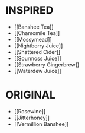 # INSPIRED
- [[Banshee Tea]]
- [[Chamomile Tea]]
- [[Mossymead]]
- [[Nightberry Juice]]
- [[Shattered Cider]]
- [[Sourmoss Juice]]
- [[Strawberry Gingerbrew]]
- [[Waterdew Juice]]
# ORIGINAL
- [[Rosewine]]
- [[Jitterhoney]]
- [[Vermillion Banshee]]